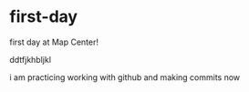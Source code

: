 # first-day
first day at Map Center!

ddtfjkhbljkl 

i am practicing working with github and making commits now
